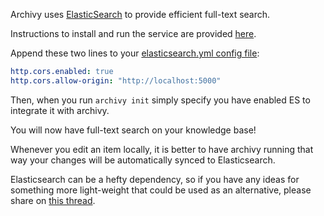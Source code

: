 Archivy uses [ElasticSearch](https://www.elastic.co) to provide efficient full-text search.

Instructions to install and run the service are provided [here](https://www.elastic.co/guide/en/elasticsearch/reference/current/install-elasticsearch.html).


Append these two lines to your [elasticsearch.yml config file](https://www.elastic.co/guide/en/elasticsearch/reference/current/settings.html):

```yaml
http.cors.enabled: true
http.cors.allow-origin: "http://localhost:5000"
```

Then, when you run `archivy init` simply specify you have enabled ES to integrate it with archivy.

You will now have full-text search on your knowledge base!

Whenever you edit an item locally, it is better to have archivy running that way your changes will be automatically synced to Elasticsearch.


Elasticsearch can be a hefty dependency, so if you have any ideas for something more light-weight that could be used as an alternative, please share on [this thread](https://github.com/archivy/archivy/issues/13).
